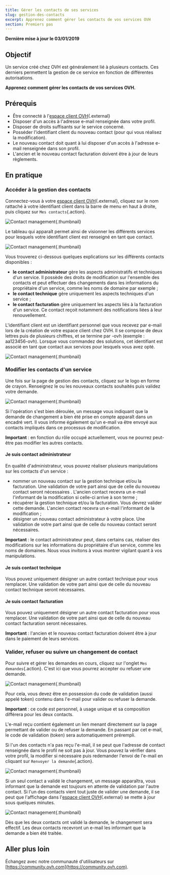 ```yaml
---
title: Gérer les contacts de ses services
slug: gestion-des-contacts
excerpt: Apprenez comment gérer les contacts de vos services OVH
section: Premiers pas
---
```


**Dernière mise à jour le 03/01/2019** 

## Objectif

Un service créé chez OVH est généralement lié à plusieurs contacts. Ces derniers permettent la gestion de ce service en fonction de différentes autorisations.

**Apprenez comment gérer les contacts de vos services OVH.**

## Prérequis

- Être connecté à l'[espace client OVH](https://www.ovh.com/auth/?action=gotomanager){.external}
- Disposer d'un accès à l'adresse e-mail renseignée dans votre profil.
- Disposer de droits suffisants  sur le service concerné.
- Posséder l'identifiant client du nouveau contact (pour qui vous réalisez la modification).
- Le nouveau contact doit quant à lui disposer d'un accès à l'adresse e-mail renseignée dans son profil.
- L'ancien et le nouveau contact facturation doivent être à jour de leurs règlements.

## En pratique

### Accéder à la gestion des contacts

Connectez-vous à votre [espace client OVH](https://www.ovh.com/auth/?action=gotomanager){.external}, cliquez sur le nom rattaché à votre identifiant client dans la barre de menu en haut à droite, puis cliquez sur `Mes contacts`{.action}.

![Contact management](images/contactmanagement0.png){.thumbnail}

Le tableau qui apparaît permet ainsi de visionner les différents services pour lesquels votre identifiant client est renseigné en tant que contact.

![Contact management](images/contactmanagement1.png){.thumbnail}

Vous trouverez ci-dessous quelques explications sur les différents contacts disponibles :

- **le contact administrateur** gère les aspects administratifs et techniques d'un service. Il possède des droits de modification sur l'ensemble des contacts et peut effectuer des changements dans les informations du propriétaire d'un service, comme les noms de domaine par exemple ;
- **le contact technique** gère uniquement les aspects techniques d'un service ;
- **le contact facturation** gère uniquement les aspects liés à la facturation d'un service. Ce contact reçoit notamment des notifications liées à leur renouvellement.

L'identifiant client est un identifiant personnel que vous recevez par e-mail lors de la création de votre espace client chez OVH. Il se compose de deux lettres puis de plusieurs chiffres, et se termine par -ovh (exemple : aa123456-ovh). Lorsque vous commandez des solutions, cet identifiant est associé en tant que contact aux services pour lesquels vous avez opté.

![Contact management](images/contactmanagement2.png){.thumbnail}

### Modifier les contacts d'un service

Une fois sur la page de gestion des contacts, cliquez sur le logo en forme de crayon. Renseignez le ou les nouveaux contacts souhaités puis validez votre demande.

![Contact management](images/contactmanagement3.png){.thumbnail}

Si l'opération s'est bien déroulée, un message vous indiquant que la demande de changement a bien été prise en compte apparaît dans un encadré vert. Il vous informe également qu'un e-mail va être envoyé aux contacts impliqués dans ce processus de modification.

**Important** : en fonction du rôle occupé actuellement, vous ne pourrez peut-être pas modifier les autres contacts.

#### Je suis contact administrateur

En qualité d'administrateur, vous pouvez réaliser plusieurs manipulations sur les contacts d'un service :

- nommer un nouveau contact sur la gestion technique et/ou la facturation. Une validation de votre part ainsi que de celle du nouveau contact  seront nécessaires . L'ancien contact recevra un e-mail l'informant de la modification si celle-ci arrive à son terme ;
- récupérer la gestion technique et/ou  la facturation. Vous devrez valider cette demande. L'ancien contact recevra un e-mail l'informant de la modification ;
- désigner un nouveau contact administrateur à votre place. Une validation de votre part ainsi que de celle du nouveau contact seront nécessaires.

**Important** : le contact administrateur peut, dans certains cas, réaliser des modifications sur les informations du propriétaire d'un service, comme les noms de domaines. Nous vous invitons à vous montrer vigilant quant à vos manipulations.

#### Je suis contact technique

Vous pouvez uniquement désigner un autre contact technique pour vous remplacer. Une validation de votre part ainsi que de celle du nouveau contact technique seront nécessaires.

#### Je suis contact facturation

Vous pouvez uniquement désigner un autre contact facturation pour vous remplacer. Une validation de votre part ainsi que de celle du nouveau contact facturation seront nécessaires.

**Important** :  l'ancien et le nouveau contact facturation doivent être à jour dans le paiement de leurs services.

### Valider, refuser ou suivre un changement de contact

Pour suivre et gérer les demandes en cours, cliquez sur l'onglet `Mes demandes`{.action}. C'est ici que vous pourrez accepter ou refuser une demande.

![Contact management](images/contactmanagement4.png){.thumbnail}

Pour cela, vous devez être en possession du code de validation (aussi appelé token) contenu dans l'e-mail pour valider ou refuser la demande.

**Important** : ce code est personnel, à usage unique et sa composition différera pour les deux contacts.

L'e-mail reçu contient  également un lien menant directement sur la page permettant de valider ou de refuser la demande. En passant par cet e-mail, le code de validation (token) sera automatiquement prérempli.

Si l'un des contacts n'a pas reçu l'e-mail, il se peut que l'adresse de contact renseignée dans le profil ne soit pas à jour. Vous pouvez la vérifier dans votre profil, la modifier si nécessaire puis redemander l'envoi de l'e-mail en cliquant sur `Renvoyer la demande`{.action}.

![Contact management](images/contactmanagement5.png){.thumbnail}

Si un seul contact a validé le changement, un message apparaîtra, vous informant que la demande est toujours en attente de validation par l'autre contact. Si l'un des contacts vient tout juste de valider une demande, il se peut que l'affichage dans l'[espace client OVH](https://www.ovh.com/auth/?action=gotomanager){.external} se mette à jour sous quelques minutes.

![Contact management](images/contactmanagement6.png){.thumbnail}

Dès que les deux contacts ont validé la demande, le changement sera effectif. Les deux contacts recevront un e-mail les informant que la demande a bien été traitée.

## Aller plus loin

Échangez avec notre communauté d'utilisateurs sur [https://community.ovh.com](https://community.ovh.com).